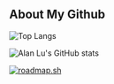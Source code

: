 ## About My Github

![Top Langs](https://github-readme-stats.vercel.app/api/top-langs/?username=alanlu-zyl&layout=compact) 

![Alan Lu's GitHub stats](https://github-readme-stats.vercel.app/api?username=alanlu-zyl&show_icons=true)

[![roadmap.sh](https://roadmap.sh/card/wide/670ac6e8791f57dd607e511c?variant=dark&roadmaps=javascript%2Ctypescript%2Creact%2Cvue)](https://roadmap.sh/u/alanlu)
<!--
**1alanlu/1alanlu** is a ✨ _special_ ✨ repository because its `README.md` (this file) appears on your GitHub profile. 

Here are some ideas to get you started:

- 🔭 I’m currently working on ...
- 🌱 I’m currently learning ...
- 👯 I’m looking to collaborate on ...
- 🤔 I’m looking for help with ...
- 💬 Ask me about ...
- 📫 How to reach me: ...
- 😄 Pronouns: ...
- ⚡ Fun fact: ...
-->
